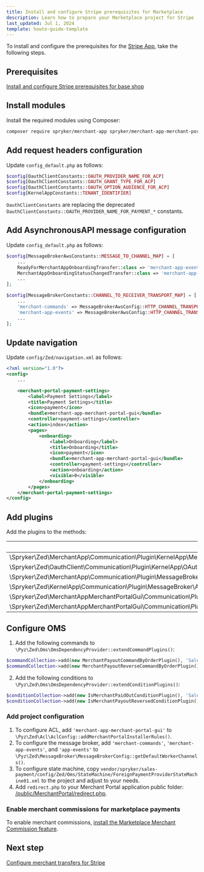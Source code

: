 ```yaml
---
title: Install and configure Stripe prerequisites for Marketplace
description: Learn how to prepare your Marketplace project for Stripe
last_updated: Jul 1, 2024
template: howto-guide-template
---
```


To install and configure the prerequisites for the [Stripe App](/docs/pbc/all/payment-service-provider/{{page.version}}/base-shop/third-party-integrations/stripe/stripe.html), take the following steps.

## Prerequisites

[Install and configure Stripe prerequisites for base shop](/docs/pbc/all/payment-service-provider/{{page.version}}/base-shop/third-party-integrations/stripe/install-and-configure-stripe-prerequisites.html)


## Install modules

Install the required modules using Composer:

```bash
composer require spryker/merchant-app spryker/merchant-app-merchant-portal-gui
```


## Add request headers configuration

Update `config_default.php` as follows:

```php
$config[OauthClientConstants::OAUTH_PROVIDER_NAME_FOR_ACP]
$config[OauthClientConstants::OAUTH_GRANT_TYPE_FOR_ACP]
$config[OauthClientConstants::OAUTH_OPTION_AUDIENCE_FOR_ACP]
$config[KernelAppConstants::TENANT_IDENTIFIER]
```

`OauthClientConstants` are replacing the deprecated `OauthClientConstants::OAUTH_PROVIDER_NAME_FOR_PAYMENT_*` constants.


## Add AsynchronousAPI message configuration

Update `config_default.php` as follows:

```php
$config[MessageBrokerAwsConstants::MESSAGE_TO_CHANNEL_MAP] = [
    ...
    ReadyForMerchantAppOnboardingTransfer::class => 'merchant-app-events',
    MerchantAppOnboardingStatusChangedTransfer::class => 'merchant-app-events',
    ...
];

$config[MessageBrokerConstants::CHANNEL_TO_RECEIVER_TRANSPORT_MAP] = [
    ...
    'merchant-commands' => MessageBrokerAwsConfig::HTTP_CHANNEL_TRANSPORT,
    'merchant-app-events' => MessageBrokerAwsConfig::HTTP_CHANNEL_TRANSPORT,
    ...
];
```

## Update navigation

Update `config/Zed/navigation.xml` as follows:

```xml
<?xml version="1.0"?>
<config>
    ...

    <merchant-portal-payment-settings>
        <label>Payment Settings</label>
        <title>Payment Settings</title>
        <icon>payment</icon>
        <bundle>merchant-app-merchant-portal-gui</bundle>
        <controller>payment-settings</controller>
        <action>index</action>
        <pages>
            <onboarding>
                <label>Onboarding</label>
                <title>Onboarding</title>
                <icon>payment</icon>
                <bundle>merchant-app-merchant-portal-gui</bundle>
                <controller>payment-settings</controller>
                <action>onboarding</action>
                <visible>0</visible>
            </onboarding>
        </pages>
    </merchant-portal-payment-settings>
</config>
```

## Add plugins

Add the plugins to the methods:

| PLUGIN | METHOD |
| - | - |
| \Spryker\Zed\MerchantApp\Communication\Plugin\KernelApp\MerchantAppRequestExpanderPlugin | \Pyz\Zed\KernelApp\KernelAppDependencyProvider::getRequestExpanderPlugins() |
| \Spryker\Zed\OauthClient\Communication\Plugin\KernelApp\OAuthRequestExpanderPlugin |  \Pyz\Zed\KernelApp\KernelAppDependencyProvider::getRequestExpanderPlugins() |
| \Spryker\Zed\MerchantApp\Communication\Plugin\MessageBroker\MerchantAppOnboardingMessageHandlerPlugin | \Pyz\Zed\MessageBroker\MessageBrokerDependencyProvider::getMessageHandlerPlugins() |
| \Spryker\Zed\KernelApp\Communication\Plugin\MessageBroker\AppConfigMessageHandlerPlugin` | \Pyz\Zed\MessageBroker\MessageBrokerDependencyProvider::getMessageHandlerPlugins() |
| \Spryker\Zed\MerchantAppMerchantPortalGui\Communication\Plugin\AclMerchantPortal\MerchantAppMerchantPortalGuiMerchantAclRuleExpanderPlugin | \Pyz\Zed\AclMerchantPortal\AclMerchantPortalDependencyProvider::getMerchantAclRuleExpanderPlugins() |
| \Spryker\Zed\MerchantAppMerchantPortalGui\Communication\Plugin\AclMerchantPortal\MerchantAppAclEntityConfigurationExpanderPlugin | \Pyz\Zed\AclMerchantPortal\AclMerchantPortalDependencyProvider::getAclEntityConfigurationExpanderPlugins() |

## Configure OMS

1. Add the following commands to `\Pyz\Zed\Oms\OmsDependencyProvider::extendCommandPlugins()`:
```php
$commandCollection->add(new MerchantPayoutCommandByOrderPlugin(), 'SalesPaymentMerchant/Payout');
$commandCollection->add(new MerchantPayoutReverseCommandByOrderPlugin(), 'SalesPaymentMerchant/ReversePayout');
```

2. Add the following conditions to `\Pyz\Zed\Oms\OmsDependencyProvider::extendConditionPlugins()`:
```php
$conditionCollection->add(new IsMerchantPaidOutConditionPlugin(), 'SalesPaymentMerchant/IsMerchantPaidOut');
$conditionCollection->add(new IsMerchantPayoutReversedConditionPlugin(), 'SalesPaymentMerchant/IsMerchantPayoutReversed');
```

### Add project configuration

1. To configure ACL, add `'merchant-app-merchant-portal-gui'` to `\Pyz\Zed\Acl\AclConfig::addMerchantPortalInstallerRules()`.
2. To configure the message broker, add `'merchant-commands'`, `'merchant-app-events'`, and `'app-events'` to `\Pyz\Zed\MessageBroker\MessageBrokerConfig::getDefaultWorkerChannels()`.
3. To configure state machine, copy `vendor/spryker/sales-payment/config/Zed/Oms/StateMachine/ForeignPaymentProviderStateMachine01.xml` to the project and adjust to your needs.
4. Add `redirect.php` to your Merchant Portal application public folder: [/public/MerchantPortal/redirect.php](https://github.com/spryker-shop/b2c-demo-marketplace/blob/master/public/MerchantPortal/redirect.php).

### Enable merchant commissions for marketplace payments

To enable merchant commissions, [install the Marketplace Merchant Commission feature](/docs/pbc/all/merchant-management/202407.0/marketplace/install-and-upgrade/install-features/install-the-marketplace-merchant-commission-feature.html).

## Next step

[Configure merchant transfers for Stripe](/docs/pbc/all/payment-service-provider/202404.0/marketplace/stripe-third-party-integration/configure-merchant-transfers-for-stripe.html)
